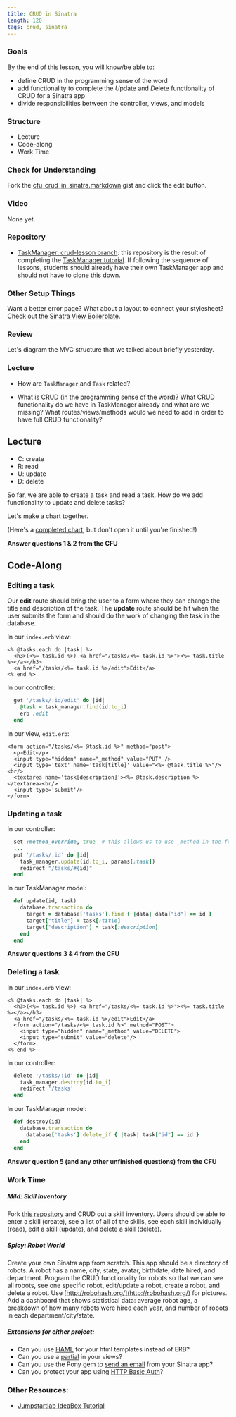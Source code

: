 ```yaml
---
title: CRUD in Sinatra
length: 120
tags: crud, sinatra
---
```


### Goals

By the end of this lesson, you will know/be able to:

* define CRUD in the programming sense of the word
* add functionality to complete the *U*pdate and *D*elete functionality of CRUD for a Sinatra app
* divide responsibilities between the controller, views, and models

### Structure

* Lecture
* Code-along
* Work Time

### Check for Understanding

Fork the [cfu_crud_in_sinatra.markdown](https://gist.github.com/rwarbelow/62813b91091455a1f3d3) gist and click the edit button. 

### Video

None yet.

### Repository

* [TaskManager: crud-lesson branch](https://github.com/turingschool-examples/task-manager/tree/crud-lesson): this repository is the result of completing the [TaskManager tutorial](https://github.com/JumpstartLab/curriculum/blob/master/source/projects/task_manager.markdown). If following the sequence of lessons, students should already have their own TaskManager app and should not have to clone this down. 

### Other Setup Things

Want a better error page? What about a layout to connect your stylesheet? Check out the [Sinatra View Boilerplate](https://github.com/turingschool/challenges/blob/master/sinatra_view_boilerplate.markdown).

### Review

Let's diagram the MVC structure that we talked about briefly yesterday. 

### Lecture

* How are `TaskManager` and `Task` related? 

* What is CRUD (in the programming sense of the word)? What CRUD functionality do we have in TaskManager already and what are we missing? What routes/views/methods would we need to add in order to have full CRUD functionality?

## Lecture

* C: create
* R: read
* U: update
* D: delete

So far, we are able to create a task and read a task. How do we add functionality to update and delete tasks? 

Let's make a chart together. 

(Here's a [completed chart](https://www.dropbox.com/s/vx3ocfsusjdrgfw/crud_in_sinatra.pdf?dl=0), but don't open it until you're finished!) 

**Answer questions 1 & 2 from the CFU**

## Code-Along

### Editing a task

Our **edit** route should bring the user to a form where they can change the title and description of the task. The **update** route should be hit when the user submits the form and should do the work of changing the task in the database. 

In our `index.erb` view:

```erb
<% @tasks.each do |task| %>
  <h3>(<%= task.id %>) <a href="/tasks/<%= task.id %>"><%= task.title %></a></h3>
  <a href="/tasks/<%= task.id %>/edit">Edit</a>
<% end %>
```

In our controller:

```ruby
  get '/tasks/:id/edit' do |id|
    @task = task_manager.find(id.to_i)
    erb :edit
  end
```
In our view, `edit.erb`:

```erb
<form action="/tasks/<%= @task.id %>" method="post">
  <p>Edit</p>
  <input type="hidden" name="_method" value="PUT" />
  <input type='text' name='task[title]' value="<%= @task.title %>"/><br/>
  <textarea name='task[description]'><%= @task.description %></textarea><br/>
  <input type='submit'/>
</form>
```

### Updating a task

In our controller: 

```ruby
  set :method_override, true  # this allows us to use _method in the form
  ...
  put '/tasks/:id' do |id|
    task_manager.update(id.to_i, params[:task])
    redirect "/tasks/#{id}"
  end
```

In our TaskManager model:

```ruby
  def update(id, task)
    database.transaction do
      target = database['tasks'].find { |data| data["id"] == id }
      target["title"] = task[:title]
      target["description"] = task[:description]
    end
  end
```

**Answer questions 3 & 4 from the CFU**

### Deleting a task

In our `index.erb` view:

```erb
<% @tasks.each do |task| %>
  <h3>(<%= task.id %>) <a href="/tasks/<%= task.id %>"><%= task.title %></a></h3>
  <a href="/tasks/<%= task.id %>/edit">Edit</a>
  <form action="/tasks/<%= task.id %>" method="POST">
    <input type="hidden" name="_method" value="DELETE">
    <input type="submit" value="delete"/>
  </form>
<% end %>
```

In our controller:

```ruby
  delete '/tasks/:id' do |id|
    task_manager.destroy(id.to_i)
    redirect '/tasks'
  end
```

In our TaskManager model:

```ruby
  def destroy(id)
    database.transaction do
      database['tasks'].delete_if { |task| task["id"] == id }
    end
  end
```

**Answer question 5 (and any other unfinished questions) from the CFU**

### Work Time

##### Mild: Skill Inventory

Fork [this repository](https://github.com/turingschool-examples/skill-inventory-crud) and CRUD out a skill inventory. Users should be able to enter a skill (create), see a list of all of the skills, see each skill individually (read), edit a skill (update), and delete a skill (delete). 

##### Spicy: Robot World

Create your own Sinatra app from scratch. This app should be a directory of robots. A robot has a name, city, state, avatar, birthdate, date hired, and department. Program the CRUD functionality for robots so that we can see all robots, see one specific robot, edit/update a robot, create a robot, and delete a robot. Use [http://robohash.org/](http://robohash.org/) for pictures. Add a dashboard that shows statistical data: average robot age, a breakdown of how many robots were hired each year, and number of robots in each department/city/state.  

##### Extensions for either project:

* Can you use [HAML](http://haml.info/) for your html templates instead of ERB?
* Can you use a [partial](http://www.sinatrarb.com/faq.html#partials) in your views?
* Can you use the Pony gem to [send an email](http://www.sinatrarb.com/faq.html#email) from your Sinatra app? 
* Can you protect your app using [HTTP Basic Auth](http://www.sinatrarb.com/faq.html#auth)? 

### Other Resources:

* [Jumpstartlab IdeaBox Tutorial](http://tutorials.jumpstartlab.com/projects/idea_box.html)


